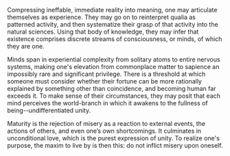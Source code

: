 Compressing ineffable, immediate reality into meaning, one may articulate themselves as experience. They may go on to reinterpret qualia as patterned activity, and then systematize their grasp of that activity into the natural sciences. Using that body of knowledge, they may infer that existence comprises discrete streams of consciousness, or minds, of which they are one.

Minds span in experiential complexity from solitary atoms to entire nervous systems, making one's elevation from commonplace matter to sapience an impossibly rare and significant privilege. There is a threshold at which someone must consider whether their fortune can be more rationally explained by something other than coincidence, and becoming human far exceeds it. To make sense of their circumstances, they may posit that each mind perceives the world-branch in which it awakens to the fullness of being--undifferentiated unity.

Maturity is the rejection of misery as a reaction to external events, the actions of others, and even one’s own shortcomings. It culminates in unconditional love, which is the purest expression of unity. To realize one's purpose, the maxim to live by is then this: do not inflict misery upon oneself.
